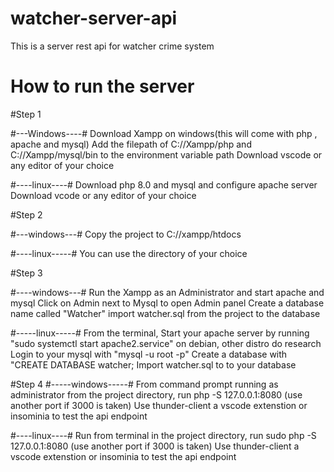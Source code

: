 # watcher-server-api
This is a server rest api for watcher crime system

# How to run the server

#Step 1

#---Windows----#
Download Xampp on windows(this will come with php , apache and mysql) 
Add the filepath of C://Xampp/php and C://Xampp/mysql/bin to the environment  variable path
Download vscode or any editor of your choice

#----linux----#
Download php 8.0 and mysql and configure apache server
Download vcode or any editor of your choice

#Step 2

#---windows---#
Copy the project to C://xampp/htdocs

#----linux-----#
You can use the directory of your choice

#Step 3

#----windows---#
Run the Xampp as an Administrator and start apache and mysql
Click on Admin next to Mysql to open Admin panel
Create a database name called "Watcher"
import watcher.sql from the project to the database

#-----linux-----#
From the terminal,
Start your apache server by running "sudo systemctl start apache2.service" on debian, other distro do research
Login to your mysql with "mysql -u root -p" 
Create a database with "CREATE DATABASE watcher;
Import watcher.sql to to your database

#Step 4
#-----windows-----#
From command prompt running as administrator from the project directory, run 
php -S 127.0.0.1:8080 (use another port if 3000 is taken)
Use thunder-client a vscode extenstion or insominia to test the api endpoint

#----linux----#
Run from terminal in the project directory, run
sudo php -S 127.0.0.1:8080 (use another port if 3000 is taken)
Use thunder-client a vscode extenstion or insominia to test the api endpoint
